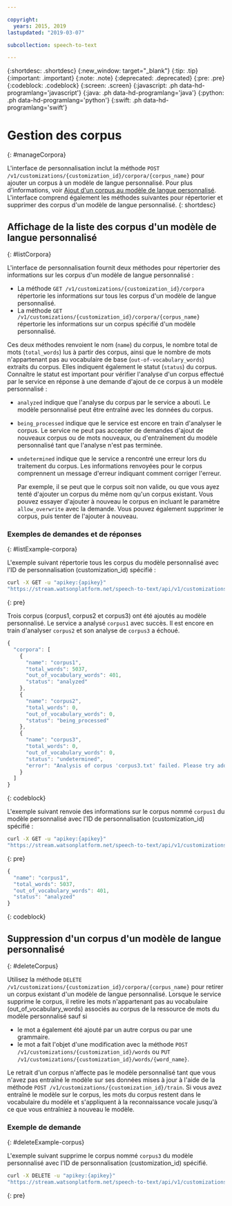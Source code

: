 ```yaml
---

copyright:
  years: 2015, 2019
lastupdated: "2019-03-07"

subcollection: speech-to-text

---
```


{:shortdesc: .shortdesc}
{:new_window: target="_blank"}
{:tip: .tip}
{:important: .important}
{:note: .note}
{:deprecated: .deprecated}
{:pre: .pre}
{:codeblock: .codeblock}
{:screen: .screen}
{:javascript: .ph data-hd-programlang='javascript'}
{:java: .ph data-hd-programlang='java'}
{:python: .ph data-hd-programlang='python'}
{:swift: .ph data-hd-programlang='swift'}

# Gestion des corpus
{: #manageCorpora}

L'interface de personnalisation inclut la méthode `POST /v1/customizations/{customization_id}/corpora/{corpus_name}` pour ajouter un corpus à un modèle de langue personnalisé. Pour plus d'informations, voir [Ajout d'un corpus au modèle de langue personnalisé](/docs/services/speech-to-text/language-create.html#addCorpus). L'interface comprend également les méthodes suivantes pour répertorier et supprimer des corpus d'un modèle de langue personnalisé.
{: shortdesc}

## Affichage de la liste des corpus d'un modèle de langue personnalisé
{: #listCorpora}

L'interface de personnalisation fournit deux méthodes pour répertorier des informations sur les corpus d'un modèle de langue personnalisé :

-   La méthode `GET /v1/customizations/{customization_id}/corpora` répertorie les informations sur tous les corpus d'un modèle de langue personnalisé.
-   La méthode `GET /v1/customizations/{customization_id}/corpora/{corpus_name}` répertorie les informations sur un corpus spécifié d'un modèle personnalisé.

Ces deux méthodes renvoient le nom (`name`) du corpus, le nombre total de mots (`total_words`) lus à partir des corpus, ainsi que le nombre de mots n'appartenant pas au vocabulaire de base (`out-of-vocabulary_words`) extraits du corpus. Elles indiquent également le statut (`status`) du corpus. Connaître le statut est important pour vérifier l'analyse d'un corpus effectué par le service en réponse à une demande d'ajout de ce corpus à un modèle personnalisé :

-   `analyzed` indique que l'analyse du corpus par le service a abouti. Le modèle personnalisé peut être entraîné avec les données du corpus.
-   `being_processed` indique que le service est encore en train d'analyser le corpus. Le service ne peut pas accepter de demandes d'ajout de nouveaux corpus ou de mots nouveaux, ou d'entraînement du modèle personnalisé tant que l'analyse n'est pas terminée.
-   `undetermined` indique que le service a rencontré une erreur lors du traitement du corpus. Les informations renvoyées pour le corpus comprennent un message d'erreur indiquant comment corriger l'erreur.

    Par exemple, il se peut que le corpus soit non valide, ou que vous ayez tenté d'ajouter un corpus du même nom qu'un corpus existant. Vous pouvez essayer d'ajouter à nouveau le corpus en incluant le paramètre `allow_overwrite` avec la demande. Vous pouvez également supprimer le corpus, puis tenter de l'ajouter à nouveau.

### Exemples de demandes et de réponses
{: #listExample-corpora}

L'exemple suivant répertorie tous les corpus du modèle personnalisé avec l'ID de personnalisation (customization_id) spécifié :

```bash
curl -X GET -u "apikey:{apikey}"
"https://stream.watsonplatform.net/speech-to-text/api/v1/customizations/{customization_id}/corpora"
```
{: pre}

Trois corpus (corpus1, corpus2 et corpus3) ont été ajoutés au modèle personnalisé. Le service a analysé `corpus1` avec succès. Il est encore en train d'analyser `corpus2` et son analyse de `corpus3` a échoué.

```javascript
{
  "corpora": [
    {
      "name": "corpus1",
      "total_words": 5037,
      "out_of_vocabulary_words": 401,
      "status": "analyzed"
    },
    {
      "name": "corpus2",
      "total_words": 0,
      "out_of_vocabulary_words": 0,
      "status": "being_processed"
    },
    {
      "name": "corpus3",
      "total_words": 0,
      "out_of_vocabulary_words": 0,
      "status": "undetermined",
      "error": "Analysis of corpus 'corpus3.txt' failed. Please try adding the corpus again by setting the 'allow_overwrite' flag to 'true'."
    }
  ]
}
```
{: codeblock}

L'exemple suivant renvoie des informations sur le corpus nommé `corpus1` du modèle personnalisé avec l'ID de personnalisation (customization_id) spécifié :

```bash
curl -X GET -u "apikey:{apikey}"
"https://stream.watsonplatform.net/speech-to-text/api/v1/customizations/{customization_id}/corpora/corpus1"
```
{: pre}

```javascript
{
  "name": "corpus1",
  "total_words": 5037,
  "out_of_vocabulary_words": 401,
  "status": "analyzed"
}
```
{: codeblock}

## Suppression d'un corpus d'un modèle de langue personnalisé
{: #deleteCorpus}

Utilisez la méthode `DELETE /v1/customizations/{customization_id}/corpora/{corpus_name}` pour retirer un corpus existant d'un modèle de langue personnalisé. Lorsque le service supprime le corpus, il retire les mots n'appartenant pas au vocabulaire (out_of_vocabulary_words) associés au corpus de la ressource de mots du modèle personnalisé sauf si

-   le mot a également été ajouté par un autre corpus ou par une grammaire.
-   le mot a fait l'objet d'une modification avec la méthode `POST /v1/customizations/{customization_id}/words` ou `PUT /v1/customizations/{customization_id}/words/{word_name}`.

Le retrait d'un corpus n'affecte pas le modèle personnalisé tant que vous n'avez pas entraîné le modèle sur ses données mises à jour à l'aide de la méthode `POST /v1/customizations/{customization_id}/train`. Si vous avez entraîné le modèle sur le corpus, les mots du corpus restent dans le vocabulaire du modèle et s'appliquent à la reconnaissance vocale jusqu'à ce que vous entraîniez à nouveau le modèle.

### Exemple de demande
{: #deleteExample-corpus}

L'exemple suivant supprime le corpus nommé `corpus3` du modèle personnalisé avec l'ID de personnalisation (customization_id) spécifié.

```bash
curl -X DELETE -u "apikey:{apikey}"
"https://stream.watsonplatform.net/speech-to-text/api/v1/customizations/{customization_id}/corpora/corpus3"
```
{: pre}
